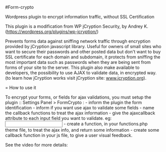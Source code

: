 #Form-crypto

Wordpress plugin to encrypt information traffic, without SSL Certification

This plugin is a modification from WP jCryption Security, by Andrey K. (https://wordpress.org/plugins/wp-jcryption/)

Prevents forms data against sniffing network traffic through encryption provided by jCryption javascript library. Useful for owners of small sites who want to secure their passwords and other posted data but don't want to buy SSL certificate for each domain and subdomain, it protects from sniffing the most important data such as passwords when they are being sent from forms of your site to the server. This plugin also make available to developers, the possibility to use AJAX to validate data, in encrypted way.  (to learn how jCryption works visit jCryption site: www.jcryption.org).

= How to use it

To encrypt your forms, or fields for ajax validations, you must setup the plugin :: Settings Panel > FormCrypto :
	- inform the plugin the form identification
	- inform if you want use ajax to validate some fields
	- name the callback functions to treat the ajax information
	- give the ajaxcallback attribute to each input field you want to validate. eg: <input type="text" name="username" ajaxcallback="username_callback">
	- create a function, in your functions.php theme file, to treat the ajax info, and return some information
	- create some callback function in your js file, to give a user visual feedback.

See the video for more details:
	

	
	
	
